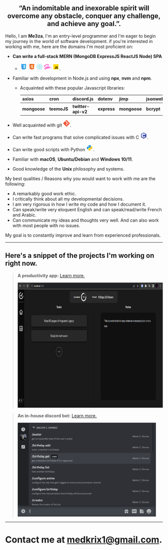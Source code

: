 <h2 align="center">“An indomitable and inexorable spirit will overcome any obstacle, conquer any challenge, and achieve any goal.”.</h2>

Hello, I am **Me3za**, I'm an entry-level programmer and I'm eager to begin my journey in the world of software development. if you're interested in working with me, here are the domains I'm most proficient on:

- **Can write a full-stack MERN (MongoDB ExpressJS ReactJS Node) SPA**

  - <img height="22" alt="css3" src="./Skills Icons/css3.svg">
    <img height="22" alt="html5" src="./Skills Icons/html5.svg">
    <img height="22" alt="reactJS" src="./Skills Icons/reactjs.svg">
    <img height="22" alt="sass" src="./Skills Icons/sass.svg">
    <img height="22" alt="js" src="./Skills Icons/js.svg">.

- Familiar with development in Node.js and using **npx**, **nvm** and **npm**.

  - Acquainted with these popular Javascript libraries:

    | axios        | cron        | discord.js         | dotenv      | jimp         | jsonwebtoken | cors     |
    | ------------ | ----------- | ------------------ | ----------- | ------------ | ------------ | -------- |
    | **mongoose** | **teemoJS** | **twitter-api-v2** | **express** | **mongoose** | **bcrypt**   | **sass** |

- Well acquainted with git <img height="22" alt="reactJS" src="./Skills Icons/git.svg">.
- Can write fast programs that solve complicated issues with C <img height="22" alt="c" src="./Skills Icons/c.svg">.
- Can write good scripts with Python <img height="22" alt="python" src="./Skills Icons/python.svg">.
- Familiar with **macOS**, **Ubuntu/Debian** and **Windows 10/11**.
- Good knowledge of the **Unix** philosophy and systems.

My best qualities / Reasons why you would want to work with me are the following:

- A remarkably good work ethic.
- I critically think about all my developmental decisions.
- I am very rigorous in how I write my code and how I document it.
- Can speak/write very eloquent English and can speak/read/write French and Arabic.
- Can communicate my ideas and thoughts very well. And can also work with most people with no issues.

My goal is to constantly improve and learn from experienced professionals.

---

## **Here's a snippet of the projects I'm working on right now.**

> **A productivity app:** [Learn more.](https://github.com/me3zaAKAgoat/dtb)
>
> <img height="400" alt="Digital Task Board" src="./Screenshot_20230112_002638.png">

> **An in-house discord bot:** [Learn more.](https://github.com/me3zaAKAgoat/Walter-Bot)
>
> <img height="300" alt="Digital Task Board" src="./Screenshot_20230112_003042.png">

---

# Contact me at medkrix1@gmail.com.
